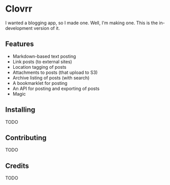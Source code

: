 # Clovrr

I wanted a blogging app, so I made one. Well, I'm making one. This is the in-development version of it.

## Features

- Markdown-based text posting
- Link posts (to external sites)
- Location tagging of posts
- Attachments to posts (that upload to S3)
- Archive listing of posts (with search)
- A bookmarklet for posting
- An API for posting and exporting of posts
- Magic

## Installing

TODO

## Contributing

TODO

## Credits

TODO